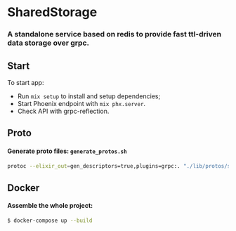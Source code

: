 # SharedStorage
### A standalone service based on redis to provide fast ttl-driven data storage over grpc.

## Start
To start app:
* Run `mix setup` to install and setup dependencies;
* Start Phoenix endpoint with `mix phx.server`. 
* Check API with grpc-reflection.

## Proto
#### Generate proto files: `generate_protos.sh`
``` bash
protoc --elixir_out=gen_descriptors=true,plugins=grpc:. "./lib/protos/shared_storage.proto"
```

## Docker
#### Assemble the whole project:
``` bash
$ docker-compose up --build
```
